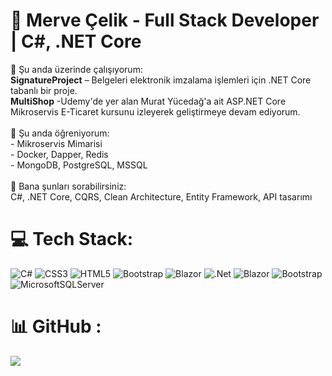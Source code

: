 
# 💼 Merve Çelik - Full Stack Developer | C#, .NET Core 
🔭 Şu anda üzerinde çalışıyorum:  <br>**SignatureProject** – Belgeleri elektronik imzalama işlemleri için .NET Core tabanlı bir proje.<br>
**MultiShop** -Udemy'de yer alan Murat Yücedağ'a ait ASP.NET Core Mikroservis E-Ticaret kursunu izleyerek geliştirmeye devam ediyorum. <br><br>
🌱 Şu anda öğreniyorum:  <br>- Mikroservis Mimarisi<br>- Docker, Dapper, Redis<br>- MongoDB, PostgreSQL, MSSQL<br><br>
💬 Bana şunları sorabilirsiniz:  <br>C#, .NET Core, CQRS, Clean Architecture, Entity Framework, API tasarımı<br>



# 💻 Tech Stack:
![C#](https://img.shields.io/badge/c%23-%23239120.svg?style=for-the-badge&logo=csharp&logoColor=white) ![CSS3](https://img.shields.io/badge/css3-%231572B6.svg?style=for-the-badge&logo=css3&logoColor=white) ![HTML5](https://img.shields.io/badge/html5-%23E34F26.svg?style=for-the-badge&logo=html5&logoColor=white) ![Bootstrap](https://img.shields.io/badge/bootstrap-%238511FA.svg?style=for-the-badge&logo=bootstrap&logoColor=white) ![Blazor](https://img.shields.io/badge/blazor-%235C2D91.svg?style=for-the-badge&logo=blazor&logoColor=white) ![.Net](https://img.shields.io/badge/.NET-5C2D91?style=for-the-badge&logo=.net&logoColor=white) ![Blazor](https://img.shields.io/badge/blazor-%235C2D91.svg?style=for-the-badge&logo=blazor&logoColor=white) ![Bootstrap](https://img.shields.io/badge/bootstrap-%238511FA.svg?style=for-the-badge&logo=bootstrap&logoColor=white) ![MicrosoftSQLServer](https://img.shields.io/badge/Microsoft%20SQL%20Server-CC2927?style=for-the-badge&logo=microsoft%20sql%20server&logoColor=white)
# 📊 GitHub :
![](https://github-readme-stats.vercel.app/api/top-langs/?username=mervcelik&theme=dark&hide_border=true&include_all_commits=true&count_private=false&layout=compact)

